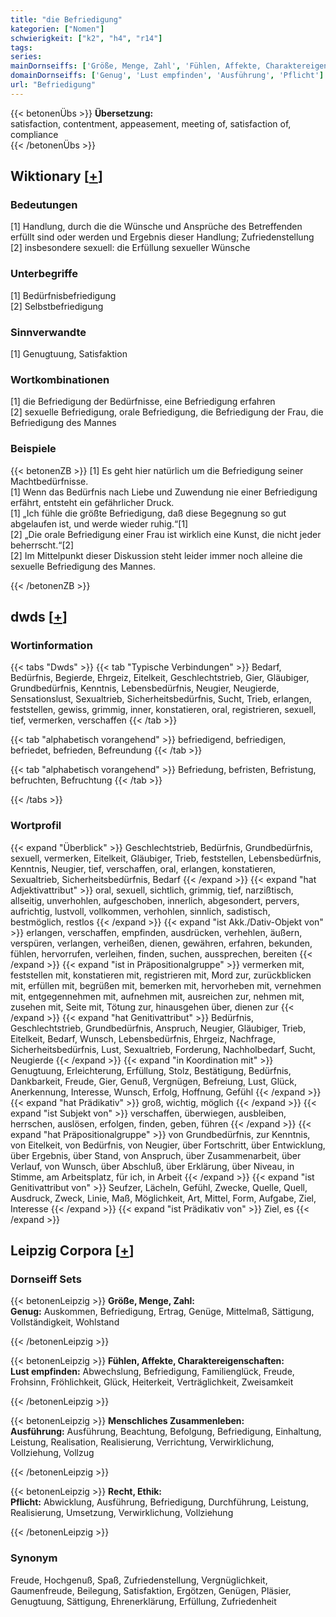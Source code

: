 ```yaml
---
title: "die Befriedigung"
kategorien: ["Nomen"]
schwierigkeit: ["k2", "h4", "r14"]
tags:
series:
mainDornseiffs: ['Größe, Menge, Zahl', 'Fühlen, Affekte, Charaktereigenschaften', 'Menschliches Zusammenleben', 'Recht, Ethik']
domainDornseiffs: ['Genug', 'Lust empfinden', 'Ausführung', 'Pflicht']
url: "Befriedigung"
---
```


{{< betonenÜbs >}}
**Übersetzung:**  
satisfaction, contentment, appeasement, meeting of, satisfaction of, compliance  
{{< /betonenÜbs >}}

## Wiktionary [[+](https://de.wiktionary.org/wiki/Befriedigung)]

### Bedeutungen
[1] Handlung, durch die die Wünsche und Ansprüche des Betreffenden erfüllt sind oder werden und Ergebnis dieser Handlung; Zufriedenstellung  
[2] insbesondere sexuell: die Erfüllung sexueller Wünsche  

### Unterbegriffe
[1] Bedürfnisbefriedigung  
[2] Selbstbefriedigung  

### Sinnverwandte
[1] Genugtuung, Satisfaktion  

### Wortkombinationen
[1] die Befriedigung der Bedürfnisse, eine Befriedigung erfahren  
[2] sexuelle Befriedigung, orale Befriedigung, die Befriedigung der Frau, die Befriedigung des Mannes  

### Beispiele
{{< betonenZB >}}
[1] Es geht hier natürlich um die Befriedigung seiner Machtbedürfnisse.  
[1] Wenn das Bedürfnis nach Liebe und Zuwendung nie einer Befriedigung erfährt, entsteht ein gefährlicher Druck.  
[1] „Ich fühle die größte Befriedigung, daß diese Begegnung so gut abgelaufen ist, und werde wieder ruhig.“[1]  
[2] „Die orale Befriedigung einer Frau ist wirklich eine Kunst, die nicht jeder beherrscht.“[2]  
[2] Im Mittelpunkt dieser Diskussion steht leider immer noch alleine die sexuelle Befriedigung des Mannes.  

{{< /betonenZB >}}


## dwds [[+](https://www.dwds.de/wb/Befriedigung)]

### Wortinformation
{{< tabs "Dwds" >}}
{{< tab "Typische Verbindungen" >}}
Bedarf, Bedürfnis, Begierde, Ehrgeiz, Eitelkeit, Geschlechtstrieb, Gier, Gläubiger, Grundbedürfnis, Kenntnis, Lebensbedürfnis, Neugier, Neugierde, Sensationslust, Sexualtrieb, Sicherheitsbedürfnis, Sucht, Trieb, erlangen, feststellen, gewiss, grimmig, inner, konstatieren, oral, registrieren, sexuell, tief, vermerken, verschaffen
{{< /tab >}}

{{< tab "alphabetisch vorangehend" >}}
befriedigend, befriedigen, befriedet, befrieden, Befreundung
{{< /tab >}}

{{< tab "alphabetisch vorangehend" >}}
Befriedung, befristen, Befristung, befruchten, Befruchtung
{{< /tab >}}

{{< /tabs >}}

### Wortprofil
{{< expand "Überblick" >}} Geschlechtstrieb, Bedürfnis, Grundbedürfnis, sexuell, vermerken, Eitelkeit, Gläubiger, Trieb, feststellen, Lebensbedürfnis, Kenntnis, Neugier, tief, verschaffen, oral, erlangen, konstatieren, Sexualtrieb, Sicherheitsbedürfnis, Bedarf {{< /expand >}}
{{< expand "hat Adjektivattribut" >}} oral, sexuell, sichtlich, grimmig, tief, narzißtisch, allseitig, unverhohlen, aufgeschoben, innerlich, abgesondert, pervers, aufrichtig, lustvoll, vollkommen, verhohlen, sinnlich, sadistisch, bestmöglich, restlos {{< /expand >}}
{{< expand "ist Akk./Dativ-Objekt von" >}} erlangen, verschaffen, empfinden, ausdrücken, verhehlen, äußern, verspüren, verlangen, verheißen, dienen, gewähren, erfahren, bekunden, fühlen, hervorrufen, verleihen, finden, suchen, aussprechen, bereiten {{< /expand >}}
{{< expand "ist in Präpositionalgruppe" >}} vermerken mit, feststellen mit, konstatieren mit, registrieren mit, Mord zur, zurückblicken mit, erfüllen mit, begrüßen mit, bemerken mit, hervorheben mit, vernehmen mit, entgegennehmen mit, aufnehmen mit, ausreichen zur, nehmen mit, zusehen mit, Seite mit, Tötung zur, hinausgehen über, dienen zur {{< /expand >}}
{{< expand "hat Genitivattribut" >}} Bedürfnis, Geschlechtstrieb, Grundbedürfnis, Anspruch, Neugier, Gläubiger, Trieb, Eitelkeit, Bedarf, Wunsch, Lebensbedürfnis, Ehrgeiz, Nachfrage, Sicherheitsbedürfnis, Lust, Sexualtrieb, Forderung, Nachholbedarf, Sucht, Neugierde {{< /expand >}}
{{< expand "in Koordination mit" >}} Genugtuung, Erleichterung, Erfüllung, Stolz, Bestätigung, Bedürfnis, Dankbarkeit, Freude, Gier, Genuß, Vergnügen, Befreiung, Lust, Glück, Anerkennung, Interesse, Wunsch, Erfolg, Hoffnung, Gefühl {{< /expand >}}
{{< expand "hat Prädikativ" >}} groß, wichtig, möglich {{< /expand >}}
{{< expand "ist Subjekt von" >}} verschaffen, überwiegen, ausbleiben, herrschen, auslösen, erfolgen, finden, geben, führen {{< /expand >}}
{{< expand "hat Präpositionalgruppe" >}} von Grundbedürfnis, zur Kenntnis, von Eitelkeit, von Bedürfnis, von Neugier, über Fortschritt, über Entwicklung, über Ergebnis, über Stand, von Anspruch, über Zusammenarbeit, über Verlauf, von Wunsch, über Abschluß, über Erklärung, über Niveau, in Stimme, am Arbeitsplatz, für ich, in Arbeit {{< /expand >}}
{{< expand "ist Genitivattribut von" >}} Seufzer, Lächeln, Gefühl, Zwecke, Quelle, Quell, Ausdruck, Zweck, Linie, Maß, Möglichkeit, Art, Mittel, Form, Aufgabe, Ziel, Interesse {{< /expand >}}
{{< expand "ist Prädikativ von" >}} Ziel, es {{< /expand >}}

## Leipzig Corpora [[+](https://corpora.uni-leipzig.de/en/res?word=Befriedigung&corpusId=deu_newscrawl-public_2018)]

### Dornseiff Sets
{{< betonenLeipzig >}}
**Größe, Menge, Zahl:**  
**Genug:** Auskommen, Befriedigung, Ertrag, Genüge, Mittelmaß, Sättigung, Vollständigkeit, Wohlstand  

{{< /betonenLeipzig >}}


{{< betonenLeipzig >}}
**Fühlen, Affekte, Charaktereigenschaften:**  
**Lust empfinden:** Abwechslung, Befriedigung, Familienglück, Freude, Frohsinn, Fröhlichkeit, Glück, Heiterkeit, Verträglichkeit, Zweisamkeit  

{{< /betonenLeipzig >}}


{{< betonenLeipzig >}}
**Menschliches Zusammenleben:**  
**Ausführung:** Ausführung, Beachtung, Befolgung, Befriedigung, Einhaltung, Leistung, Realisation, Realisierung, Verrichtung, Verwirklichung, Vollziehung, Vollzug  

{{< /betonenLeipzig >}}


{{< betonenLeipzig >}}
**Recht, Ethik:**  
**Pflicht:** Abwicklung, Ausführung, Befriedigung, Durchführung, Leistung, Realisierung, Umsetzung, Verwirklichung, Vollziehung  

{{< /betonenLeipzig >}}

### Synonym
Freude, Hochgenuß, Spaß, Zufriedenstellung, Vergnüglichkeit, Gaumenfreude, Beilegung, Satisfaktion, Ergötzen, Genügen, Pläsier, Genugtuung, Sättigung, Ehrenerklärung, Erfüllung, Zufriedenheit

